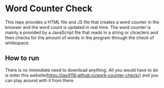 # Word Counter Check
This repo provides a HTML file and JS file that creates a word counter in the browser and the word count is updated in real time.
The word counter is mainly a provided by a JavaScript file that reads in a string or chracters and then checks for the amount of words in the program through the check of whitespace. 
## How to run
There is no immediate need to download anything. All you would have to do is enter this website(https://jas4118.github.io/work-counter-check/) and you can play around with it from there.
